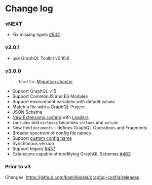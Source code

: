 # Change log

### vNEXT

- Fix missing types [#542](https://github.com/kamilkisiela/graphql-config/issues/542)

### v3.0.1

- use GraphQL Toolkit v0.10.6

### v3.0.0

> Read the [Migration chapter](https://graphql-config.com/migration)

- Support GraphQL v15
- Support CommonJS and ES Modules
- Support environment variables with default values
- Match a file with a GraphQL Project
- JSON Schema
- [New Extensions system](https://graphql-config.com/extensions) with [Loaders](https://graphql-config.com/loaders)
- `includes` and `excludes` becomes `include` and `exlude`
- New field `documents` - defines GraphQL Operations and Fragments
- Broader spectrum of [config file names](https://graphql-config.com/usage#config-search-places)
- Support [custom config name](https://graphql-config.com/load-config#configname)
- Synchonous version
- Support legacy [#437](https://github.com/kamilkisiela/graphql-config/pull/437)
- Extensions capable of modifying GraphQL Schemas [#463](https://github.com/kamilkisiela/graphql-config/pull/463)

### Prior to v3

Changes: https://github.com/kamilkisiela/graphql-config/releases
